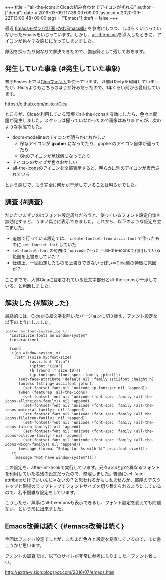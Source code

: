 +++
title = "all-the-iconsとCicaの組み合わせでアイコンがずれる"
author = ["derui"]
date = 2019-03-09T17:38:00+09:00
lastmod = 2020-09-22T13:00:48+09:00
tags = ["Emacs"]
draft = false
+++

最近 [Emacsモダン化計画 -かわEmacs編-](https://qiita.com/Ladicle/items/feb5f9dce9adf89652cf) を参考にしつつ、しばらくいじっていなかったEmacsをいじっています。しかし、[all-the-icons](https://github.com/domtronn/all-the-icons.el)を導入したときに、アイコンが色々？な感じになってしまいました。

原因を探ったり何なりで解決できたので、備忘録として残しておきます。

<!--more-->


## 発生していた事象 {#発生していた事象}

普段Emacs上では[Cicaフォント](https://github.com/miiton/Cica)を使っています。以前はRictyを利用していましたが、Rictyよりもこちらのほうが好みだったので、1年くらい前から愛用しています。

<https://github.com/miiton/Cica>

ところが、Cicaを利用している環境でall-the-iconsを有効にしたら、色々と問題が発生しました。スクショは撮っていなかったので画像はありませんが、次のような状態でした。

-   doom-modelineのアイコンが明らかにおかしい
    -   保存アイコンが **gopher** になってたり、gopherのアイコン自体が違ってたり
    -   Gitのアイコンが地球儀になってたり
-   アイコンのサイズが色々おかしい
-   all-the-iconsのアイコンを全部表示すると、明らかに別のアイコンが表示されている

という感じで、もう完全に何かが干渉していることは明らかでした。


## 調査 {#調査}

だいたいまずいのはフォント設定周りだろうと、使っているフォント設定自体を無効化すると、うまい具合に表示できました。これから、以下のような仮定を立てました。

-   追加で行っている設定では、 `create-fontset-from-ascii-font` で作ったものに `set-fontset-font` していた
-   `set-fontset-font` の範囲は `'unicode` だった＝all-the-iconsで利用している範囲を上書きしていた？
-   仕様上、一回設定したものを上書きできないっぽい＝Cica側の特徴に原因が？

ここまでで、大体Cicaに設定されている絵文字部分とall-the-iconsが干渉している、と判断しました。


## 解決した {#解決した}

最終的には、Cicaから絵文字を除いたバージョンに切り替え、フォント設定を以下のようにしました。

```emacs-lisp
(defun my:font-initialize ()
  "Initialize fonts on window-system"
  (interactive)

  (cond
   ((eq window-system 'x)
    (let* ((size my:font-size)
           (asciifont "Cica")
           (jpfont "Cica")
           (h (round (* size 10)))
           (jp-fontspec (font-spec :family jpfont)))
      (set-face-attribute 'default nil :family asciifont :height h)
      (unless (string= asciifont jpfont)
        (set-fontset-font nil 'unicode jp-fontspec nil 'append))
      (when (featurep 'all-the-icons)
        (set-fontset-font nil 'unicode (font-spec :family (all-the-icons-alltheicon-family)) nil 'append)
        (set-fontset-font nil 'unicode (font-spec :family (all-the-icons-material-family)) nil 'append)
        (set-fontset-font nil 'unicode (font-spec :family (all-the-icons-fileicon-family)) nil 'append)
        (set-fontset-font nil 'unicode (font-spec :family (all-the-icons-faicon-family)) nil 'append)
        (set-fontset-font nil 'unicode (font-spec :family (all-the-icons-octicon-family)) nil 'append)
        (set-fontset-font nil 'unicode (font-spec :family (all-the-icons-wicon-family)) nil 'append))
      (message (format "Setup for %s with %f" asciifont size))))
   (t
    (message "Not have window-system"))))
```

この設定を、after-init-hookで実行しています。元々asciiとjpで異なるフォントを利用していた名残の設定だったので、整理しました。普通にset-face-attributeだけでいいんじゃないの？と思われるかもしれませんが、部屋のデスクトップと現場のラップトップでフォントサイズを切り替えられるようにしているので、若干複雑な設定をしています。

こうしたら、無事にall-the-iconsも表示できるし、フォント設定を変えても問題ない、という形に出来ました。


## Emacs改善は続く {#emacs改善は続く}

今回はフォント設定でしたが、まだまだ色々と設定を見直しているので、また書こうかと思います。

フォントの調査では、以下のサイトが非常に参考になりました。フォント難しい。

<http://extra-vision.blogspot.com/2016/07/emacs.html>
